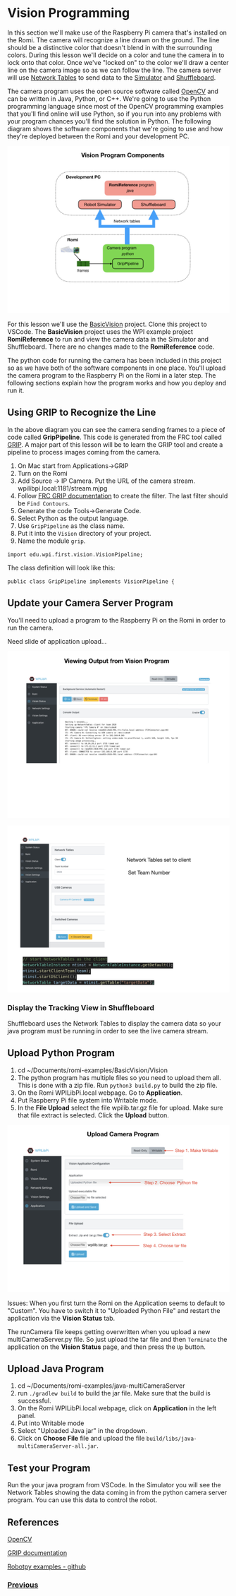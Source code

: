 # <a name="code"></a>Vision Programming
In this section we'll make use of the Raspberry Pi camera that's installed on the Romi.  The camera will recognize a line drawn on the ground.  The line should be a distinctive color that doesn't blend in with the surrounding colors.  During this lesson we'll decide on a color and tune the camera in to lock onto that color.  Once we've "locked on" to the color we'll draw a center line on the camera image so as we can follow the line. The camera server will use [Network Tables](https://docs.wpilib.org/en/latest/docs/software/networktables/index.html) to send data to the [Simulator](https://docs.wpilib.org/en/latest/docs/software/wpilib-tools/robot-simulation/index.html) and [Shuffleboard](https://docs.wpilib.org/en/latest/docs/software/dashboards/shuffleboard/index.html).  

The camera program uses the open source software called [OpenCV](https://opencv.org/) and can be written in Java, Python, or C++.  We're going to use the Python programming language since most of the OpenCV programming examples that you'll find online will use Python, so if you run into any problems with your program chances you'll find the solution in Python.  The following diagram shows the software components that we're going to use and how they're deployed between the Romi and your development PC. 

![Camera Program Flow](../images/Romi/Romi.024.jpeg)

For this lesson we'll use the [BasicVision](https://github.com/mjwhite8119/romi-examples/tree/main/BasicVision) project.  Clone this project to VSCode.  The **BasicVision** project uses the WPI example project **RomiReference** to run and view the camera data in the Simulator and Shuffleboard.  There are no changes made to the **RomiReference** code.

The python code for running the camera has been included in this project so as we have both of the software components in one place.  You'll upload the camera program to the Raspberry Pi on the Romi in a later step.  The following sections explain how the program works and how you deploy and run it.

## Using GRIP to Recognize the Line
In the above diagram you can see the camera sending frames to a piece of code called **GripPipeline**.  This code is generated from the FRC tool called [GRIP](https://docs.wpilib.org/en/latest/docs/software/vision-processing/grip/index.html).  A major part of this lesson will be to learn the GRIP tool and create a pipeline to process images coming from the camera.

1. On Mac start from Applications->GRIP
2. Turn on the Romi
3. Add Source -> IP Camera.  Put the URL of the camera stream.  wpilibpi.local:1181/stream.mjpg
4. Follow [FRC GRIP documentation](https://docs.wpilib.org/en/latest/docs/software/vision-processing/grip/index.html) to create the filter.
The last filter should be `Find Contours`.
5. Generate the code Tools->Generate Code.  
6. Select Python as the output language.
7. Use `GripPipeline` as the class name.
8. Put it into the `Vision` directory of your project.
9. Name the module `grip`.

<!-- If you're generating the java pipeline version make sure the the "Implement WPILIB VisionPipeline" box is checked.  This will place the following code into the generated GRIP file: -->

    import edu.wpi.first.vision.VisionPipeline;

The class definition will look like this:

    public class GripPipeline implements VisionPipeline {

## Update your Camera Server Program
You'll need to upload a program to the Raspberry Pi on the Romi in order to run the camera.

Need slide of application upload...

![View Vision output](../images/Romi/Romi.021.jpeg)

![Set Network Tables](../images/Romi/Romi.020.jpeg)

### Display the Tracking View in Shuffleboard
Shuffleboard uses the Network Tables to display the camera data so your java program must be running in order to see the live camera stream.

## Upload Python Program
1. cd ~/Documents/romi-examples/BasicVision/Vision
2. The python program has multiple files so you need to upload them all.  This is done with a zip file.  Run `python3 build.py` to build the zip file.
3. On the Romi WPILibPi.local webpage. Go to **Application**.
4. Put Raspberry Pi file system into Writable mode.
5. In the **File Upload** select the file wpilib.tar.gz file for upload.  Make sure that file extract is selected. Click the **Upload** button.
<!-- 6. Select "Uploaded Python file" in the dropdown.
7. Select multiCameraServer.py for the file.  You only need to upload this if you change it, which shouldn't be very often.  -->

![Upload Camera Program](../images/Romi/Romi.019.jpeg)

Issues:
When you first turn the Romi on the Application seems to default to "Custom".  You have to switch it to "Uploaded Python File" and restart the application via the **Vision Status** tab.

The runCamera file keeps getting overwritten when you upload a new multiCameraServer.py file.  So just upload the tar file and then `Terminate` the application on the **Vision Status** page, and then press the `Up` button.



## Upload Java Program
1. cd ~/Documents/romi-examples/java-multiCameraServer
2. run `./gradlew build` to build the jar file.  Make sure that the build is successful.
3. On the Romi WPILibPi.local webpage, click on **Application** in the left panel.
4. Put into Writable mode
5. Select "Uploaded Java jar" in the dropdown.
6. Click on **Choose File** file and upload the file `build/libs/java-multiCameraServer-all.jar`.

## Test your Program
Run the your java program from VSCode. In the Simulator you will see the Network Tables showing the data coming in from the python camera server program.  You can use this data to control the robot.

## References
[OpenCV](https://opencv.org/)

[GRIP documentation](https://docs.wpilib.org/en/latest/docs/software/vision-processing/grip/index.html)

[Robotpy examples - github](https://github.com/robotpy/robotpy-cscore/tree/main/examples)

<h3><span style="float:left">
<a href="romiFirmware">Previous</a></span>
